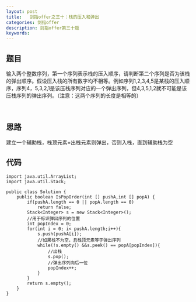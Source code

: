 ```yaml
---
layout: post
title:   剑指offer之三十：栈的压入和弹出
categories: 剑指offer
description: 剑指offer第三十题
keywords: 
---
```



## 题目

输入两个整数序列，第一个序列表示栈的压入顺序，请判断第二个序列是否为该栈的弹出顺序。假设压入栈的所有数字均不相等。例如序列1,2,3,4,5是某栈的压入顺序，序列4，5,3,2,1是该压栈序列对应的一个弹出序列，但4,3,5,1,2就不可能是该压栈序列的弹出序列。（注意：这两个序列的长度是相等的）



 

## 思路

建立一个辅助栈，栈顶元素=出栈元素则弹出，否则入栈，直到辅助栈为空


## 代码



	import java.util.ArrayList;
	import java.util.Stack;

	public class Solution {
	    public boolean IsPopOrder(int [] pushA,int [] popA) {
	        if(pushA.length == 0 || popA.length == 0)
	            return false;
	        Stack<Integer> s = new Stack<Integer>();
	        //用于标识弹出序列的位置
	        int popIndex = 0;
	        for(int i = 0; i< pushA.length;i++){
	            s.push(pushA[i]);
	            //如果栈不为空，且栈顶元素等于弹出序列
	            while(!s.empty() &&s.peek() == popA[popIndex]){
	                //出栈
	                s.pop();
	                //弹出序列向后一位
	                popIndex++;
	            }
	        }
	        return s.empty();
	    }
	}


## 
